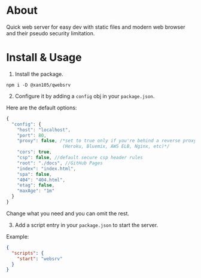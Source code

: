 About
=====

Quick web server for easy dev with static files and modern web browser and their pseudo security limitation.

Install & Usage
===============

1. Install the package.

```
npm i -D @xan105/qwebsrv
```

2. Configure it by adding a `config` obj in your `package.json`.

Here are the default options:

```js
{
  "config": {
    "host": "localhost",
    "port": 80,
    "proxy": false, /*set to true only if you're behind a reverse proxy 
                     (Heroku, Bluemix, AWS ELB, Nginx, etc)*/
    "cors": true,
    "csp": false, //default secure csp header rules
    "root": "./docs", //GitHub Pages
    "index": "index.html",
    "spa": false,
    "404": "404.html", 
    "etag": false,
    "maxAge": "1m"
  }
}
```

Change what you need and you can omit the rest.

3. Add a script entry in your `package.json` to start the server.

Example:

```json
{
  "scripts": {
    "start": "websrv"
  }
}
```
